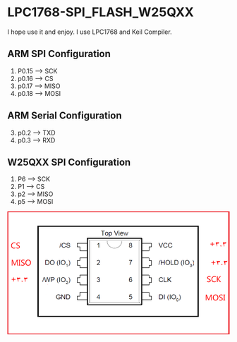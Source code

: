 # LPC1768-SPI_FLASH_W25QXX
I hope use it and enjoy. 
I use LPC1768 and Keil Compiler. 

ARM SPI Configuration
------------------------
1) P0.15  -->   SCK
2) p0.16  -->   CS
3) p0.17  -->   MISO
4) p0.18  -->   MOSI

ARM Serial Configuration
------------------------
3) p0.2  -->   TXD
4) p0.3  -->   RXD

W25QXX SPI Configuration
------------------------
1) P6  -->   SCK
2) P1  -->   CS
3) p2  -->   MISO
4) p5  -->   MOSI

![alt text](https://github.com/imangholizadeh/LPC1768-SPI_FLASH_W25QXX/blob/master/pin.png)

